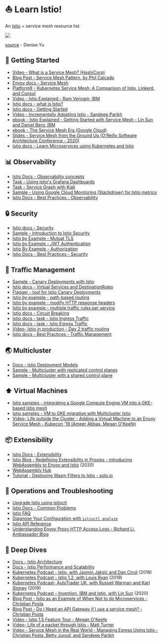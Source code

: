 # ⛵️ Learn Istio!

An [Istio](https://istio.io) + service mesh resource list.

![](https://pbs.twimg.com/media/DlNQYQ9WsAEHc-n?format=jpg&name=medium)

[source](https://twitter.com/deniseyu21/status/1032258052114841600/photo/1) - Denise Yu


## 🥳 Getting Started

- [Video - What is a Service Mesh? (HashiCorp)](https://www.youtube.com/watch?v=vh1YtWjfcyk)
- [Blog Post - Service Mesh Pattern, by Phil Calcado](https://philcalcado.com/2017/08/03/pattern_service_mesh.html)
- [Envoy docs - Service Mesh](https://www.envoyproxy.io/learn/service-mesh)
- [Platform9 - Kubernetes Service Mesh: A Comparison of Istio, Linkerd, and Consul](https://platform9.com/blog/kubernetes-service-mesh-a-comparison-of-istio-linkerd-and-consul/)
- [Video - Istio Explained - Ram Vennam, IBM](https://www.youtube.com/watch?v=6zDrLvpfCK4)
- [Istio docs - what is Istio? ](https://istio.io/docs/concepts/what-is-istio/)
- [Istio docs - Getting Started](https://istio.io/docs/setup/getting-started/)
- [Video - Incrementally Adopting Istio - Sandeep Parikh](https://www.youtube.com/watch?v=0cgTHQFXYPQ)
- [ebook - Istio Explained - Getting Started with Service Mesh - Lin Sun and Daniel Berg, IBM](https://www.ibm.com/account/reg/us-en/signup?formid=urx-42654)
- [ebook - The Service Mesh Era (Google Cloud)](https://services.google.com/fh/files/misc/the_service_mesh_era_architecting_securing_and_managing_microservices_with_istio_white_paper.pdf)
- [Slides - Service Mesh from the Ground Up (O'Reilly Software Architecture Conference - 2020)](http://bit.ly/istio-sacon)
- [Istio docs - Learn Microservices using Kubernetes and Istio](https://istio.io/docs/examples/microservices-istio/)

## 📊 Observability

- [Istio Docs - Observability concepts](https://istio.io/docs/concepts/observability/)
- [Task - Using Istio's Grafana Dashboards](https://istio.io/docs/tasks/telemetry/metrics/using-istio-dashboard/)
- [Task - Service Graph with Kiali ](https://istio.io/docs/tasks/telemetry/kiali/)
- [Sample - Using Google Cloud Monitoring (Stackdriver) for Istio metrics ](https://github.com/GoogleCloudPlatform/istio-samples/tree/master/istio-stackdriver)
- [Istio Docs - Best Practices - Observability](https://istio.io/docs/ops/best-practices/observability/)

## 🔒 Security

- [Istio docs - Security ](https://istio.io/docs/concepts/security/)
- [Sample - Introduction to Istio Security ](https://github.com/GoogleCloudPlatform/istio-samples/tree/master/security-intro)
- [Istio by Example - Mutual TLS](istiobyexample.dev/mtls)
- [Istio by Example - JWT Authentication](istiobyexample.dev/jwt)
- [Istio By Example - Authorization](https://istiobyexample.dev/authorization/)
- [Istio Docs - Best Practices - Security](https://istio.io/docs/ops/best-practices/security/)

## 🚦 Traffic Management

- [Sample - Canary Deployments with Istio](https://github.com/GoogleCloudPlatform/istio-samples/tree/master/istio-canary-gke)
- [Istio docs - Virtual Services and DestinationRules ](https://istio.io/docs/concepts/traffic-management/#rule-configuration)
- [Flagger - tool for Istio Canary Deployments](https://docs.flagger.app/tutorials/istio-progressive-delivery)
- [Istio by example - path-based routing](https://istiobyexample.dev/path-based-routing/)
- [Istio by example - modify HTTP response headers](https://istiobyexample.dev/response-headers/)
- [Istio by example - multiple traffic rules per service](https://istiobyexample.dev/multiple-traffic-rules/)
- [Istio docs - Circuit Breaking](https://istio.io/docs/tasks/traffic-management/circuit-breaking/)
- [Istio docs - task - Istio Ingress Traffic](https://istio.io/docs/tasks/traffic-management/ingress/)
- [Istio docs - task - Istio Egress Traffic](https://istio.io/docs/tasks/traffic-management/egress/)
- [Video- Istio in production - Day 2 traffic routing](https://www.youtube.com/watch?v=7cINRP0BFY8)
- [Istio docs - Best Practices - Traffic Management](https://istio.io/docs/ops/best-practices/traffic-management/)

## 🌏 Multicluster

- [Docs - Istio Deployment Models](https://istio.io/docs/ops/deployment/deployment-models/)
- [Sample - Multicluster with replicated control planes](https://github.com/GoogleCloudPlatform/istio-samples/tree/master/multicluster-gke/dual-control-plane)
- [Sample - Multicluster with a shared control plane ](https://github.com/GoogleCloudPlatform/istio-samples/tree/master/multicluster-gke/single-control-plane)


## ⬆️ Virtual Machines

- [Istio samples - integrating a Google Compute Engine VM into a GKE-based Istio mesh](https://github.com/GoogleCloudPlatform/istio-samples/tree/master/mesh-expansion-gce)
- [Istio samples - VM to GKE migration with Multicluster Istio](https://github.com/GoogleCloudPlatform/istio-samples/tree/master/multicluster-gke/vm-migration)
- [Video- Life outside the Cluster - Adding a Virtual Machine to an Envoy Service Mesh - Kubecon '19 (Ameer Abbas, Megan O'Keefe)](https://www.youtube.com/watch?v=0B8maYcjq_c)

## 📦 Extensibility

- [Istio Docs - Extensibility](https://istio.io/docs/concepts/wasm/)
- [Istio Blog - Redefining Extensibility in Proxies - introducing WebAssembly to Envoy and Istio](https://istio.io/blog/2020/wasm-announce/) (2020)
- [WebAssembly Hub](https://webassemblyhub.io/)
- [Tutorial - Deploying Wasm Filters to Istio - solo.io](https://docs.solo.io/web-assembly-hub/latest/tutorial_code/deploy_tutorials/deploying_with_istio/)


## 🔎 Operations and Troubleshooting

- [Upgrade Istio using istioctl](https://istio.io/docs/setup/upgrade/istioctl-upgrade/)
- [Istio Docs - Common Problems](https://istio.io/docs/ops/common-problems/)
- [Istio FAQ](https://istio.io/faq/)
- [Diagnose Your Configuration with `istioctl analyze`](https://istio.io/docs/ops/diagnostic-tools/istioctl-analyze/)
- [Istio API Reference](https://istio.io/docs/reference/config/)
- [Understanding Envoy Proxy HTTP Access Logs - Richard Li, Ambassador Blog](https://blog.getambassador.io/understanding-envoy-proxy-and-ambassador-http-access-logs-fee7802a2ec5)

## 🌊 Deep Dives

- [Docs - Istio Architecture](https://istio.io/docs/ops/deployment/architecture/)
- [Docs - Istio Performance and Scalability](https://istio.io/docs/ops/deployment/performance-and-scalability/)
- [Kubernetes Podcast - Istio, with Jasmin Jaksic and Dan Ciruli](https://kubernetespodcast.com/episode/015-istio/) (2018)
- [Kubernetes Podcast - Istio 1.2, with Louis Ryan](https://kubernetespodcast.com/episode/058-istio-1.2/) (2019)
- [Kubernetes Podcast-  AutoTrader UK, with Russell Warman and Karl Stoney](https://kubernetespodcast.com/episode/052-autotrader/) (2019)
- [Kubernetes Podcast - Invention, IBM and Istio, with Lin Sun](https://kubernetespodcast.com/episode/086-invention-ibm-istio/) (2020)
- [Blog Post - Istio as an Example of When Not to do Microservices - Christian Posta](https://blog.christianposta.com/microservices/istio-as-an-example-of-when-not-to-do-microservices/)
- [Blog Post - Do I Need an API Gateway if I use a service mesh? - Christian Posta](https://blog.christianposta.com/microservices/do-i-need-an-api-gateway-if-i-have-a-service-mesh/)
- [Video - Istio 1.5 Feature Tour - Megan O'Keefe](https://www.youtube.com/watch?v=A4TqYj2vSA4)
- [Video- Life of a packet through Istio - Matt Turner ](https://www.youtube.com/watch?v=cB611FtjHcQ)
- [Video - Service Mesh in the Real World - Managing Egress Using Istio - Christian Posta, Betty Junod, and Sandeep Parikh](https://www.youtube.com/watch?v=hjTLSaK4PH8)